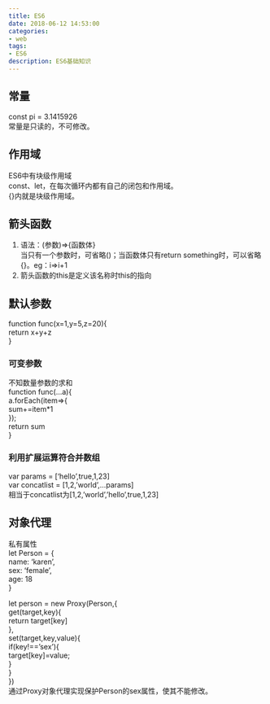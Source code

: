 ```yaml
---
title: ES6
date: 2018-06-12 14:53:00
categories: 
- web
tags: 
- ES6
description: ES6基础知识
---  
```


## 常量

const pi = 3.1415926  
常量是只读的，不可修改。

## 作用域

ES6中有块级作用域  
const、let，在每次循环内都有自己的闭包和作用域。  
{}内就是块级作用域。

## 箭头函数

1.  语法：(参数)=>{函数体}  
    当只有一个参数时，可省略()；当函数体只有return something时，可以省略{}。eg：i=>i+1
2.  箭头函数的this是定义该名称时this的指向

## 默认参数

function func(x=1,y=5,z=20){  
return x+y+z  
}

### 可变参数

不知数量参数的求和  
function func(…a){  
a.forEach(item=>{  
sum+=item*1  
});  
return sum  
}

### 利用扩展运算符合并数组

var params = [‘hello’,true,1,23]  
var concatlist = [1,2,’world’,…params]  
相当于concatlist为[1,2,’world’,’hello’,true,1,23]

## 对象代理

私有属性  
let Person = {  
name: ‘karen’,  
sex: ‘female’,  
age: 18  
}

let person = new Proxy(Person,{  
get(target,key){  
return target[key]  
},  
set(target,key,value){  
if(key!==’sex’){  
target[key]=value;  
}  
}  
})  
通过Proxy对象代理实现保护Person的sex属性，使其不能修改。